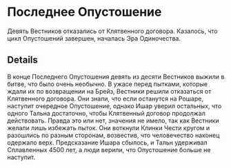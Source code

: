 # Последнее Опустошение
Девять Вестников отказались от Клятвенного договора. Казалось, что цикл Опустошений завершен, началась Эра Одиночества.

## Details
В конце Последнего Опустошения девять из десяти Вестников выжили в битве, что было очень необычно. В ужасе перед пытками, которые ждали их по возвращении на Брейз, Вестники решили отказаться от Клятвенного договора. Они знали, что если останутся на Рошаре, наступит очередное Опустошение, однако Ишар уверил остальных, что одного Тальна достаточно, чтобы Клятвенный договор продолжал действовать. Правда это или нет, значения не имело, так как Вестники желали лишь избежать пыток. Они воткнули Клинки Чести кругом и разошлись по разным сторонам, возвестив, что человечество наконец одержало верх. Предсказание Ишара сбылось, и Тальн удерживал Сплавленных 4500 лет, а люди верили, что Опустошение больше не наступит.
